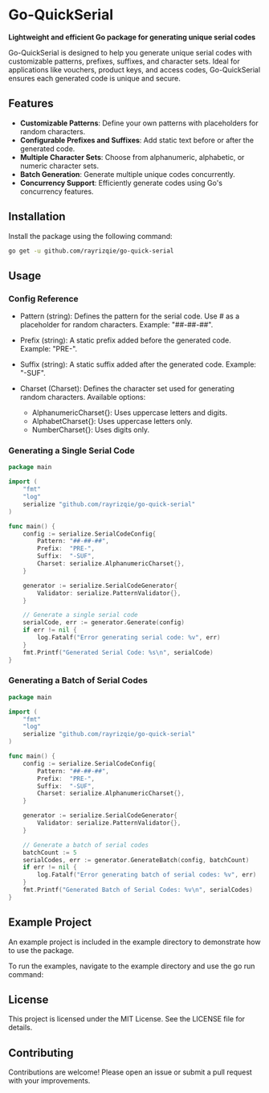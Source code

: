 # Go-QuickSerial

**Lightweight and efficient Go package for generating unique serial codes**

Go-QuickSerial is designed to help you generate unique serial codes with customizable patterns, prefixes, suffixes, and character sets. Ideal for applications like vouchers, product keys, and access codes, Go-QuickSerial ensures each generated code is unique and secure.

## Features

- **Customizable Patterns**: Define your own patterns with placeholders for random characters.
- **Configurable Prefixes and Suffixes**: Add static text before or after the generated code.
- **Multiple Character Sets**: Choose from alphanumeric, alphabetic, or numeric character sets.
- **Batch Generation**: Generate multiple unique codes concurrently.
- **Concurrency Support**: Efficiently generate codes using Go's concurrency features.

## Installation

Install the package using the following command:

```sh
go get -u github.com/rayrizqie/go-quick-serial
```

## Usage

### Config Reference

- Pattern (string): Defines the pattern for the serial code. Use # as a placeholder for random characters. Example: "##-##-##".

- Prefix (string): A static prefix added before the generated code. Example: "PRE-".

- Suffix (string): A static suffix added after the generated code. Example: "-SUF".

- Charset (Charset): Defines the character set used for generating random characters. Available options:
    - AlphanumericCharset{}: Uses uppercase letters and digits.
    - AlphabetCharset{}: Uses uppercase letters only.
    - NumberCharset{}: Uses digits only.


### Generating a Single Serial Code

``` go
package main

import (
    "fmt"
    "log"
    serialize "github.com/rayrizqie/go-quick-serial"
)

func main() {
    config := serialize.SerialCodeConfig{
        Pattern: "##-##-##",
        Prefix:  "PRE-",
        Suffix:  "-SUF",
        Charset: serialize.AlphanumericCharset{},
    }

    generator := serialize.SerialCodeGenerator{
        Validator: serialize.PatternValidator{},
    }

    // Generate a single serial code
    serialCode, err := generator.Generate(config)
    if err != nil {
        log.Fatalf("Error generating serial code: %v", err)
    }
    fmt.Printf("Generated Serial Code: %s\n", serialCode)
}

```

### Generating a Batch of Serial Codes

``` go
package main

import (
    "fmt"
    "log"
    serialize "github.com/rayrizqie/go-quick-serial"
)

func main() {
    config := serialize.SerialCodeConfig{
        Pattern: "##-##-##",
        Prefix:  "PRE-",
        Suffix:  "-SUF",
        Charset: serialize.AlphanumericCharset{},
    }

    generator := serialize.SerialCodeGenerator{
        Validator: serialize.PatternValidator{},
    }

    // Generate a batch of serial codes
    batchCount := 5
    serialCodes, err := generator.GenerateBatch(config, batchCount)
    if err != nil {
        log.Fatalf("Error generating batch of serial codes: %v", err)
    }
    fmt.Printf("Generated Batch of Serial Codes: %v\n", serialCodes)
}

```

## Example Project

An example project is included in the example directory to demonstrate how to use the package.

To run the examples, navigate to the example directory and use the go run command:

## License

This project is licensed under the MIT License. See the LICENSE file for details.

## Contributing

Contributions are welcome! Please open an issue or submit a pull request with your improvements.


